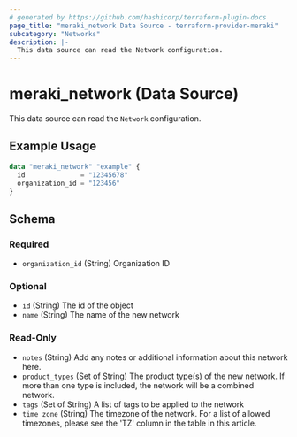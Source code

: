 ```yaml
---
# generated by https://github.com/hashicorp/terraform-plugin-docs
page_title: "meraki_network Data Source - terraform-provider-meraki"
subcategory: "Networks"
description: |-
  This data source can read the Network configuration.
---
```


# meraki_network (Data Source)

This data source can read the `Network` configuration.

## Example Usage

```terraform
data "meraki_network" "example" {
  id              = "12345678"
  organization_id = "123456"
}
```

<!-- schema generated by tfplugindocs -->
## Schema

### Required

- `organization_id` (String) Organization ID

### Optional

- `id` (String) The id of the object
- `name` (String) The name of the new network

### Read-Only

- `notes` (String) Add any notes or additional information about this network here.
- `product_types` (Set of String) The product type(s) of the new network. If more than one type is included, the network will be a combined network.
- `tags` (Set of String) A list of tags to be applied to the network
- `time_zone` (String) The timezone of the network. For a list of allowed timezones, please see the 'TZ' column in the table in this article.
